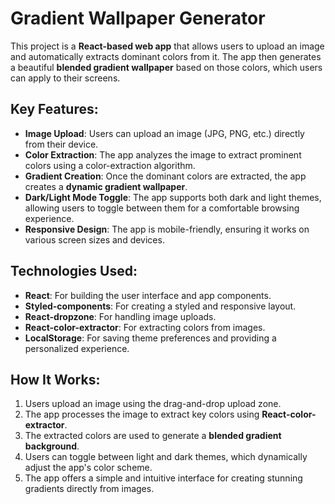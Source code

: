 # Gradient Wallpaper Generator

This project is a **React-based web app** that allows users to upload an image and automatically extracts dominant colors from it. The app then generates a beautiful **blended gradient wallpaper** based on those colors, which users can apply to their screens.

## Key Features:
- **Image Upload**: Users can upload an image (JPG, PNG, etc.) directly from their device.
- **Color Extraction**: The app analyzes the image to extract prominent colors using a color-extraction algorithm.
- **Gradient Creation**: Once the dominant colors are extracted, the app creates a **dynamic gradient wallpaper**.
- **Dark/Light Mode Toggle**: The app supports both dark and light themes, allowing users to toggle between them for a comfortable browsing experience.
- **Responsive Design**: The app is mobile-friendly, ensuring it works on various screen sizes and devices.

## Technologies Used:
- **React**: For building the user interface and app components.
- **Styled-components**: For creating a styled and responsive layout.
- **React-dropzone**: For handling image uploads.
- **React-color-extractor**: For extracting colors from images.
- **LocalStorage**: For saving theme preferences and providing a personalized experience.

## How It Works:
1. Users upload an image using the drag-and-drop upload zone.
2. The app processes the image to extract key colors using **React-color-extractor**.
3. The extracted colors are used to generate a **blended gradient background**.
4. Users can toggle between light and dark themes, which dynamically adjust the app's color scheme.
5. The app offers a simple and intuitive interface for creating stunning gradients directly from images.
